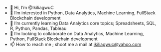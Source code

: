 - 👋 Hi, I’m @IkiliagwuC
- 👀 I’m interested in Python, Data Analytics, Machine Learning, FullStack Blockchain development
- 🌱 I’m currently learning Data Analytics core topics; Spreadsheets, SQL, R, Python, Pandas, Tableau
- 💞️ I’m looking to collaborate on Data Analytics, Machine Learning, Python, FullStack Blockchain development
- 📫 How to reach me ; shoot me a mail at ikiliagwuc@yahoo.com

<!---
IkiliagwuC/IkiliagwuC is a ✨ special ✨ repository because its `README.md` (this file) appears on your GitHub profile.
You can click the Preview link to take a look at your changes.
--->
